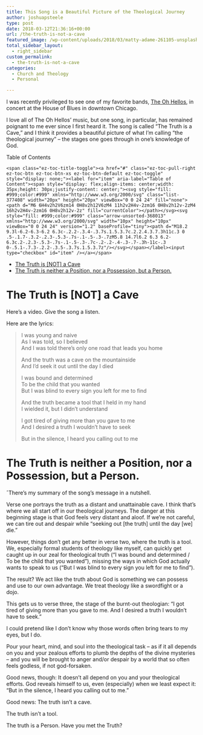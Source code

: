 ```yaml
---
title: This Song is a Beautiful Picture of the Theological Journey
author: joshuapsteele
type: post
date: 2018-03-12T21:36:16+00:00
url: /the-truth-is-not-a-cave
featured_image: /wp-content/uploads/2018/03/matty-adame-261105-unsplash.jpg
total_sidebar_layout:
  - right_sidebar
custom_permalink:
  - the-truth-is-not-a-cave
categories:
  - Church and Theology
  - Personal

---
```

I was recently privileged to see one of my favorite bands, <a href="http://theohhellos.com/" target="_blank" rel="noopener">The Oh Hellos</a>, in concert at the House of Blues in downtown Chicago.

I love all of The Oh Hellos&#8217; music, but one song, in particular, has remained poignant to me ever since I first heard it. The song is called &#8220;The Truth is a Cave,&#8221; and I think it provides a beautiful picture of what I&#8217;m calling &#8220;the theological journey&#8221; &#8211; the stages one goes through in one&#8217;s knowledge of God.

<div id="ez-toc-container" class="ez-toc-v2_0_37 counter-hierarchy ez-toc-counter ez-toc-grey ez-toc-container-direction">
  <div class="ez-toc-title-container">
    <p class="ez-toc-title">
      Table of Contents
    </p>
    
    <span class="ez-toc-title-toggle"><a href="#" class="ez-toc-pull-right ez-toc-btn ez-toc-btn-xs ez-toc-btn-default ez-toc-toggle" style="display: none;"><label for="item" aria-label="Table of Content"><span style="display: flex;align-items: center;width: 35px;height: 30px;justify-content: center;"><svg style="fill: #999;color:#999" xmlns="http://www.w3.org/2000/svg" class="list-377408" width="20px" height="20px" viewBox="0 0 24 24" fill="none"><path d="M6 6H4v2h2V6zm14 0H8v2h12V6zM4 11h2v2H4v-2zm16 0H8v2h12v-2zM4 16h2v2H4v-2zm16 0H8v2h12v-2z" fill="currentColor"></path></svg><svg style="fill: #999;color:#999" class="arrow-unsorted-368013" xmlns="http://www.w3.org/2000/svg" width="10px" height="10px" viewBox="0 0 24 24" version="1.2" baseProfile="tiny"><path d="M18.2 9.3l-6.2-6.3-6.2 6.3c-.2.2-.3.4-.3.7s.1.5.3.7c.2.2.4.3.7.3h11c.3 0 .5-.1.7-.3.2-.2.3-.5.3-.7s-.1-.5-.3-.7zM5.8 14.7l6.2 6.3 6.2-6.3c.2-.2.3-.5.3-.7s-.1-.5-.3-.7c-.2-.2-.4-.3-.7-.3h-11c-.3 0-.5.1-.7.3-.2.2-.3.5-.3.7s.1.5.3.7z"/></svg></span></label><input type="checkbox" id="item" /></a></span>
  </div><nav>
  
  <ul class='ez-toc-list ez-toc-list-level-1' >
    <li class='ez-toc-page-1 ez-toc-heading-level-1'>
      <a class="ez-toc-link ez-toc-heading-1" href="https://joshuapsteele.com/the-truth-is-not-a-cave/#The_Truth_is_NOT_a_Cave" title="The Truth is [NOT] a Cave">The Truth is [NOT] a Cave</a>
    </li>
    <li class='ez-toc-page-1 ez-toc-heading-level-1'>
      <a class="ez-toc-link ez-toc-heading-2" href="https://joshuapsteele.com/the-truth-is-not-a-cave/#The_Truth_is_neither_a_Position_nor_a_Possession_but_a_Person" title="The Truth is neither a Position, nor a Possession, but a Person.">The Truth is neither a Position, nor a Possession, but a Person.</a>
    </li>
  </ul></nav>
</div>

# <span class="ez-toc-section" id="The_Truth_is_NOT_a_Cave"></span>The Truth is [NOT] a Cave<span class="ez-toc-section-end"></span>

Here&#8217;s a video. Give the song a listen.



Here are the lyrics:

> I was young and naive  
> As I was told, so I believed  
> And I was told there&#8217;s only one road that leads you home
> 
> And the truth was a cave on the mountainside  
> And I&#8217;d seek it out until the day I died
> 
> I was bound and determined  
> To be the child that you wanted  
> But I was blind to every sign you left for me to find
> 
> And the truth became a tool that I held in my hand  
> I wielded it, but I didn&#8217;t understand
> 
> I got tired of giving more than you gave to me  
> And I desired a truth I wouldn&#8217;t have to seek
> 
> But in the silence, I heard you calling out to me

# <span class="ez-toc-section" id="The_Truth_is_neither_a_Position_nor_a_Possession_but_a_Person"></span>The Truth is neither a Position, nor a Possession, but a Person.<span class="ez-toc-section-end"></span>

ˆThere&#8217;s my summary of the song&#8217;s message in a nutshell.

Verse one portrays the truth as a distant and unattainable cave. I think that&#8217;s where we all start off in our theological journeys. The danger at this beginning stage is that God feels very distant and aloof. If we&#8217;re not careful, we can tire out and despair while &#8220;seeking out [the truth] until the day [we] die.&#8221;

However, things don&#8217;t get any better in verse two, where the truth is a tool. We, especially formal students of theology like myself, can quickly get caught up in our zeal for theological truth (&#8220;I was bound and determined / To be the child that you wanted&#8221;), missing the ways in which God actually wants to speak to us (&#8220;But I was blind to every sign you left for me to find&#8221;).

The result? We act like the truth about God is something we can possess and use to our own advantage. We treat theology like a swordfight or a dojo.

This gets us to verse three, the stage of the burnt-out theologian: &#8220;I got tired of giving more than you gave to me. And I desired a truth I wouldn&#8217;t have to seek.&#8221;

I could pretend like I don&#8217;t know why those words often bring tears to my eyes, but I do.

Pour your heart, mind, and soul into the theological task &#8211; as if it all depends on you and your zealous efforts to plumb the depths of the divine mysteries &#8211; and you will be brought to anger and/or despair by a world that so often feels godless, if not god-forsaken.

Good news, though: It doesn&#8217;t all depend on you and your theological efforts. God reveals himself to us, even (especially) when we least expect it: &#8220;But in the silence, I heard you calling out to me.&#8221;

Good news: The truth isn&#8217;t a cave.

The truth isn&#8217;t a tool.

The truth is a Person. Have you met the Truth?